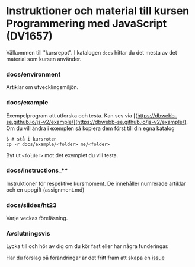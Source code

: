 # Instruktioner och material till kursen Programmering med JavaScript (DV1657)

Välkommen till "kursrepot". I katalogen `docs` hittar du det mesta av det material som kursen använder. 

### docs/environment

Artiklar om utvecklingsmiljön.



### docs/example

Exempelprogram att utforska och testa. Kan ses via [(https://dbwebb-se.github.io/js-v2/example/](https://dbwebb-se.github.io/js-v2/example/). Om du vill ändra i exemplen så kopiera dem först till din egna katalog 

```console
$ # stå i kursroten
cp -r docs/example/<folder> me/<folder>
```

Byt ut `<folder>` mot det exemplet du vill testa.



### docs/instructions_**

Instruktioner för respektive kursmoment. De innehåller numrerade artiklar och en uppgift (assignment.md)



### docs/slides/ht23

Varje veckas föreläsning.



### Avslutningsvis

Lycka till och hör av dig om du kör fast eller har några funderingar.

Har du förslag på förändringar är det fritt fram att skapa en
[issue](https://github.com/dbwebb-se/js-v2/issues)
